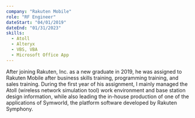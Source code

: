 ```yaml
---
company: "Rakuten Mobile"
role: "RF Engineer"
dateStart: "04/01/2019"
dateEnd: "01/31/2023"
skills:
  - Atoll
  - Alteryx
  - VBS, VBA
  - Microsoft Office App
---
```


After joining Rakuten, Inc. as a new graduate in 2019, he was assigned to Rakuten Mobile after business skills training, programming training, and sales training. During the first year of his assignment, I mainly managed the Atoll (wireless network simulation tool) work environment and base station design information, while also leading the in-house production of one of the applications of Symworld, the platform software developed by Rakuten Symphony.
